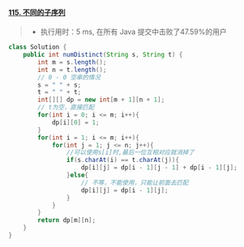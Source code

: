#### [115. 不同的子序列](https://leetcode-cn.com/problems/distinct-subsequences/)

> - 执行用时：5 ms, 在所有 Java 提交中击败了47.59%的用户

```java
class Solution {
    public int numDistinct(String s, String t) {
        int m = s.length();
        int n = t.length();
        // 0 - 0 空串的情况
        s = " " + s;
        t = " " + t;
        int[][] dp = new int[m + 1][n + 1];
        // t为空，直接匹配
        for(int i = 0; i <= m; i++){
            dp[i][0] = 1;
        }
        for(int i = 1; i <= m; i++){
            for(int j = 1; j <= n; j++){
                //可以使用s[i]时,最后一位互相对应就消掉了
                if(s.charAt(i) == t.charAt(j)){
                    dp[i][j] = dp[i - 1][j - 1] + dp[i - 1][j];
                }else{
                    // 不等，不能使用，只能让前面去匹配
                    dp[i][j] = dp[i - 1][j];
                }
            }
        }
        return dp[m][n];
    }
}
```


